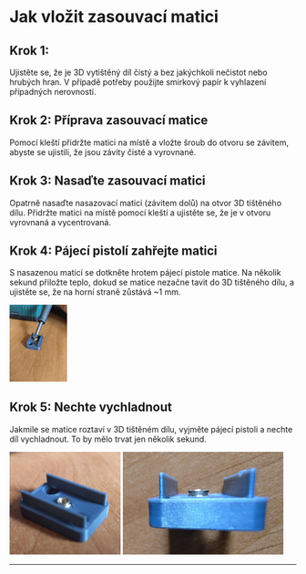 # Jak vložit zasouvací matici

## Krok 1:

Ujistěte se, že je 3D vytištěný díl čistý a bez jakýchkoli nečistot nebo hrubých hran. V případě potřeby použijte smirkový papír k vyhlazení případných nerovností.

## Krok 2: Příprava zasouvací matice

Pomocí kleští přidržte matici na místě a vložte šroub do otvoru se závitem, abyste se ujistili, že jsou závity čisté a vyrovnané.

## Krok 3: Nasaďte zasouvací matici

Opatrně nasaďte nasazovací matici (závitem dolů) na otvor 3D tištěného dílu. Přidržte matici na místě pomocí kleští a ujistěte se, že je v otvoru vyrovnaná a vycentrovaná.

## Krok 4: Pájecí pistolí zahřejte matici 

S nasazenou maticí se dotkněte hrotem pájecí pistole matice. Na několik sekund přiložte teplo, dokud se matice nezačne tavit do 3D tištěného dílu, a ujistěte se, že na horní straně zůstává ~1 mm.

<img src="/assets/img/insert_nut/step_one.jpg" alt="Reference Photo"  style="width:20%">

## Krok 5: Nechte vychladnout

Jakmile se matice roztaví v 3D tištěném dílu, vyjměte pájecí pistoli a nechte díl vychladnout. To by mělo trvat jen několik sekund.

<img src="/assets/img/insert_nut/done.jpg" alt="Reference Photo" height="180">
<img src="/assets/img/insert_nut/done_top.jpg" alt="Reference Photo" height="180">

---

